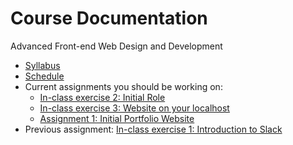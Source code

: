 # Course Documentation
Advanced Front-end Web Design and Development

- [Syllabus](syllabus.md)
- [Schedule](schedule.md)
- Current assignments you should be working on: 
  - [In-class exercise 2: Initial Role](inclass02-initial-role/instructions.md)
  - [In-class exercise 3: Website on your localhost](inclass03-localhost/instructions.md)
  - [Assignment 1: Initial Portfolio Website](assignment01-portfolio/instructions.md)
- Previous assignment: [In-class exercise 1: Introduction to Slack](inclass01-introduction-to-slack/instructions.md)


